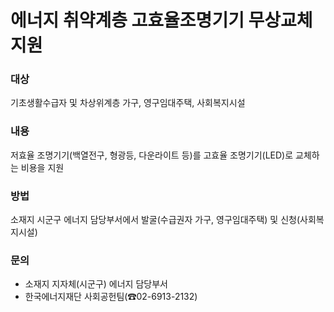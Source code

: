# 에너지 취약계층 고효율조명기기 무상교체 지원

### 대상
기초생활수급자 및 차상위계층 가구, 영구임대주택, 사회복지시설

### 내용
저효율 조명기기(백열전구, 형광등, 다운라이트 등)를 고효율 조명기기(LED)로 교체하는 비용을 지원

### 방법
소재지 시군구 에너지 담당부서에서 발굴(수급권자 가구, 영구임대주택) 및 신청(사회복지시설)

### 문의
- 소재지 지자체(시군구) 에너지 담당부서
- 한국에너지재단 사회공헌팀(☎02-6913-2132)
